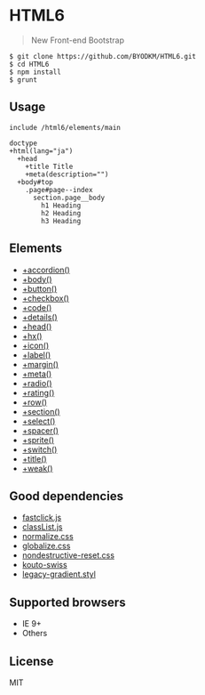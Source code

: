 # HTML6

> New Front-end Bootstrap

```
$ git clone https://github.com/BYODKM/HTML6.git
$ cd HTML6
$ npm install
$ grunt
```

## Usage

```
include /html6/elements/main

doctype
+html(lang="ja")
  +head
    +title Title
    +meta(description="")
  +body#top
    .page#page--index
      section.page__body
        h1 Heading
        h2 Heading
        h3 Heading
```

## Elements

- [+accordion()](dev/html6/elements/mixins/accordion.jade)
- [+body()](dev/html6/elements/mixins/body.jade)
- [+button()](dev/html6/elements/mixins/button.jade)
- [+checkbox()](dev/html6/elements/mixins/checkbox.jade)
- [+code()](dev/html6/elements/mixins/code.jade)
- [+details()](dev/html6/elements/mixins/details.jade)
- [+head()](dev/html6/elements/mixins/head.jade)
- [+hx()](dev/html6/elements/mixins/hx.jade)
- [+icon()](dev/html6/elements/mixins/icon.jade)
- [+label()](dev/html6/elements/mixins/label.jade)
- [+margin()](dev/html6/elements/mixins/margin.jade)
- [+meta()](dev/html6/elements/mixins/meta.jade)
- [+radio()](dev/html6/elements/mixins/radio.jade)
- [+rating()](dev/html6/elements/mixins/rating.jade)
- [+row()](dev/html6/elements/mixins/row.jade)
- [+section()](dev/html6/elements/mixins/section.jade)
- [+select()](dev/html6/elements/mixins/select.jade)
- [+spacer()](dev/html6/elements/mixins/spacer.jade)
- [+sprite()](dev/html6/elements/mixins/sprite.jade)
- [+switch()](dev/html6/elements/mixins/switch.jade)
- [+title()](dev/html6/elements/mixins/title.jade)
- [+weak()](dev/html6/elements/mixins/weak.jade)

## Good dependencies

- [fastclick.js](https://github.com/ftlabs/fastclick)
- [classList.js](https://github.com/eligrey/classList.js)
- [normalize.css](https://github.com/necolas/normalize.css)
- [globalize.css](https://github.com/BYODKM/globalize.css)
- [nondestructive-reset.css](https://github.com/BYODKM/nondestructive-reset.css)
- [kouto-swiss](https://github.com/krkn/kouto-swiss)
- [legacy-gradient.styl](https://github.com/BYODKM/legacy-gradient.styl)

## Supported browsers

- IE 9+
- Others

## License

MIT
